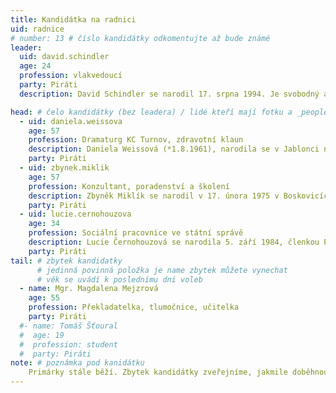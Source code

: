 ```yaml
---
title: Kandidátka na radnici
uid: radnice
# number: 13 # číslo kandidátky odkomentujte až bude známé
leader:
  uid: david.schindler
  age: 24
  profession: vlakvedoucí
  party: Piráti
  description: David Schindler se narodil 17. srpna 1994. Je svobodný a bezdětný. Členem Pirátů je od září 2017. # zobrazuje se v komunalni-volby

head: # čelo kandidátky (bez leadera) / lidé kteří mají fotku a _people/jmeno.md
  - uid: daniela.weissova
    age: 57
    profession: Dramaturg KC Turnov, zdravotní klaun
    description: Daniela Weissová (*1.8.1961), narodila se v Jablonci nad Nisou, žije a pracuje v Turnově. Členkou Pirátské strany je od června 2014.
    party: Piráti
  - uid: zbynek.miklik
    age: 57
    profession: Konzultant, poradenství a školení
    description: Zbyněk Miklík se narodil v 17. února 1975 v Boskovicích, studoval v Brně, žil v Praze a nyní již šestým rokem žije v Turnově. Členem Pirátské strany je od května 2018
    party: Piráti
  - uid: lucie.cernohouzova
    age: 34
    profession: Sociální pracovnice ve státní správě
    description: Lucie Černohouzová se narodila 5. září 1984, členkou Pirátů je od roku 2014. Je členkou sociální a bytové komise města. 
    party: Piráti
tail: # zbytek kandidatky
      # jedinná povinná položka je name zbytek můžete vynechat
      # věk se uvádí k poslednímu dni voleb
  - name: Mgr. Magdalena Mejzrová
    age: 55
    profession: Překladatelka, tlumočnice, učitelka
    party: Piráti
  #- name: Tomáš Šťoural
  #  age: 19
  #  profession: student
  #  party: Piráti
note: # poznámka pod kanidátku
    Primárky stále běží. Zbytek kandidátky zveřejníme, jakmile doběhnou.
---
```

